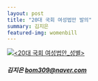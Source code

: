 ```yaml
---
layout: post
title: "20대 국회 여성법안 발의"
summary: 김지은
featured-img: womenbill
---
```


<html><body>
<div class='tableauPlaceholder' id='viz1520919825749' style='position: relative'><noscript><a href='#'><img alt='&lt;20대 국회 여성법안_성별&gt; ' src='https:&#47;&#47;public.tableau.com&#47;static&#47;images&#47;1_&#47;1_2233&#47;20_&#47;1_rss.png' style='border: none' /></a></noscript><object class='tableauViz'  style='display:none;'><param name='host_url' value='https%3A%2F%2Fpublic.tableau.com%2F' /> <param name='embed_code_version' value='3' /> <param name='site_root' value='' /><param name='name' value='1_2233&#47;20_' /><param name='tabs' value='no' /><param name='toolbar' value='yes' /><param name='static_image' value='https:&#47;&#47;public.tableau.com&#47;static&#47;images&#47;1_&#47;1_2233&#47;20_&#47;1.png' /> <param name='animate_transition' value='yes' /><param name='display_static_image' value='yes' /><param name='display_spinner' value='yes' /><param name='display_overlay' value='yes' /><param name='display_count' value='yes' /></object></div>                <script type='text/javascript'>                    var divElement = document.getElementById('viz1520919825749');                    var vizElement = divElement.getElementsByTagName('object')[0];                    vizElement.style.width='1616px';vizElement.style.height='991px';                    var scriptElement = document.createElement('script');                    scriptElement.src = 'https://public.tableau.com/javascripts/api/viz_v1.js';                    vizElement.parentNode.insertBefore(scriptElement, vizElement);                </script>
</body></html>



##### 김지은 [bom309@naver.com](mailto:bom309@naver.com)

